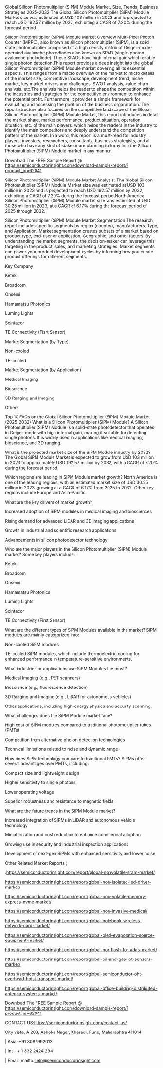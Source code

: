 Global Silicon Photomultiplier (SiPM) Module Market, Size, Trends, Business Strategies 2025-2032
The Global Silicon Photomultiplier (SiPM) Module Market size was estimated at USD 103 million in 2023 and is projected to reach USD 192.57 million by 2032, exhibiting a CAGR of 7.20% during the forecast period.


Silicon Photomultiplier (SiPM) Module Market Overview
Multi-Pixel Photon Counter (MPPC), also known as silicon photomultiplier (SiPM), is a solid state photomultiplier comprised of a high density matrix of Geiger-mode-operated avalanche photodiodes also known as SPAD (single-photon avalanche photodiode). These SPADs have high internal gain which enable single photon detection.This report provides a deep insight into the global Silicon Photomultiplier (SiPM) Module market covering all its essential aspects. This ranges from a macro overview of the market to micro details of the market size, competitive landscape, development trend, niche market, key market drivers and challenges, SWOT analysis, value chain analysis, etc.The analysis helps the reader to shape the competition within the industries and strategies for the competitive environment to enhance the potential profit. Furthermore, it provides a simple framework for evaluating and accessing the position of the business organization. The report structure also focuses on the competitive landscape of the Global Silicon Photomultiplier (SiPM) Module Market, this report introduces in detail the market share, market performance, product situation, operation situation, etc. of the main players, which helps the readers in the industry to identify the main competitors and deeply understand the competition pattern of the market. In a word, this report is a must-read for industry players, investors, researchers, consultants, business strategists, and all those who have any kind of stake or are planning to foray into the Silicon Photomultiplier (SiPM) Module market in any manner.


Download The FREE Sample Report @  https://semiconductorinsight.com/download-sample-report/?product_id=62041 


Silicon Photomultiplier (SiPM) Module Market Analysis:
The Global Silicon Photomultiplier (SiPM) Module Market size was estimated at USD 103 million in 2023 and is projected to reach USD 192.57 million by 2032, exhibiting a CAGR of 7.20% during the forecast period.North America Silicon Photomultiplier (SiPM) Module market size was estimated at USD 30.25 million in 2023, at a CAGR of 6.17% during the forecast period of 2025 through 2032.


Silicon Photomultiplier (SiPM) Module Market Segmentation
The research report includes specific segments by region (country), manufacturers, Type, and Application. Market segmentation creates subsets of a market based on product type, end-user or application, Geographic, and other factors. By understanding the market segments, the decision-maker can leverage this targeting in the product, sales, and marketing strategies. Market segments can power your product development cycles by informing how you create product offerings for different segments. 


Key Company

Ketek

Broadcom

Onsemi

Hamamatsu Photonics

Luming Lights

Scintacor

TE Connectivity (Fisrt Sensor)

Market Segmentation (by Type)

Non-cooled

TE-cooled

Market Segmentation (by Application)

Medical Imaging

Bioscience

3D Ranging and Imaging

Others

Top 10 FAQs on the Global Silicon Photomultiplier (SiPM) Module Market (2025-2032)
What is a Silicon Photomultiplier (SiPM) Module?
A Silicon Photomultiplier (SiPM) Module is a solid-state photodetector that operates in Geiger-mode with high internal gain, making it suitable for detecting single photons. It is widely used in applications like medical imaging, bioscience, and 3D ranging.

What is the projected market size of the SiPM Module industry by 2032?
The Global SiPM Module Market is expected to grow from USD 103 million in 2023 to approximately USD 192.57 million by 2032, with a CAGR of 7.20% during the forecast period.

Which regions are leading in SiPM Module market growth?
North America is one of the leading regions, with an estimated market size of USD 30.25 million in 2023, growing at a CAGR of 6.17% from 2025 to 2032. Other key regions include Europe and Asia-Pacific.

What are the key drivers of market growth?

Increased adoption of SiPM modules in medical imaging and biosciences

Rising demand for advanced LiDAR and 3D imaging applications

Growth in industrial and scientific research applications

Advancements in silicon photodetector technology

Who are the major players in the Silicon Photomultiplier (SiPM) Module market?
Some key players include:

Ketek

Broadcom

Onsemi

Hamamatsu Photonics

Luming Lights

Scintacor

TE Connectivity (First Sensor)

What are the different types of SiPM Modules available in the market?
SiPM modules are mainly categorized into:

Non-cooled SiPM modules

TE-cooled SiPM modules, which include thermoelectric cooling for enhanced performance in temperature-sensitive environments.

What industries or applications use SiPM Modules the most?

Medical Imaging (e.g., PET scanners)

Bioscience (e.g., fluorescence detection)

3D Ranging and Imaging (e.g., LiDAR for autonomous vehicles)

Other applications, including high-energy physics and security scanning.

What challenges does the SiPM Module market face?

High cost of SiPM modules compared to traditional photomultiplier tubes (PMTs)

Competition from alternative photon detection technologies

Technical limitations related to noise and dynamic range

How does SiPM technology compare to traditional PMTs?
SiPMs offer several advantages over PMTs, including:

Compact size and lightweight design

Higher sensitivity to single photons

Lower operating voltage

Superior robustness and resistance to magnetic fields

What are the future trends in the SiPM Module market?

Increased integration of SiPMs in LiDAR and autonomous vehicle technology

Miniaturization and cost reduction to enhance commercial adoption

Growing use in security and industrial inspection applications

Development of next-gen SiPMs with enhanced sensitivity and lower noise


Other Related Market Reports ;  

.https://semiconductorinsight.com/report/global-nonvolatile-sram-market/

https://semiconductorinsight.com/report/global-non-isolated-led-driver-market/

https://semiconductorinsight.com/report/global-non-volatile-memory-express-nvme-market/

https://semiconductorinsight.com/report/global-non-invasive-medical/

https://semiconductorinsight.com/report/global-notebook-wireless-network-card-market/

https://semiconductorinsight.com/report/global-oled-evaporation-source-equipment-market/

https://semiconductorinsight.com/report/global-nor-flash-for-adas-market/

https://semiconductorinsight.com/report/global-oil-and-gas-iot-sensors-market/

https://semiconductorinsight.com/report/global-semiconductor-oht-overhead-hoist-transport-market/

https://semiconductorinsight.com/report/global-office-building-distributed-antenna-systems-market/


Download The FREE Sample Report @  https://semiconductorinsight.com/download-sample-report/?product_id=62041 


CONTACT US:https://semiconductorinsight.com/contact-us/ 

City vista, A 203, Ashoka Nagar, Kharadi, Pune, Maharashtra 411014 

| Asia: +91 8087992013 

| Int - + 1 332 2424 294 

| Email: mailto:help@semiconductorinsight.com
